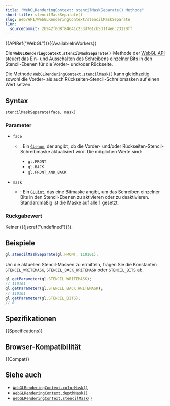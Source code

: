 ```yaml
---
title: "WebGLRenderingContext: stencilMaskSeparate() Methode"
short-title: stencilMaskSeparate()
slug: Web/API/WebGLRenderingContext/stencilMaskSeparate
l10n:
  sourceCommit: 2b942f0d8f84641c233d701cb5d1f4e6c23120ff
---
```


{{APIRef("WebGL")}}{{AvailableInWorkers}}

Die **`WebGLRenderingContext.stencilMaskSeparate()`**-Methode der [WebGL API](/de/docs/Web/API/WebGL_API) steuert das Ein- und Ausschalten des Schreibens einzelner Bits in den Stencil-Ebenen für die Vorder- und/oder Rückseite.

Die Methode [`WebGLRenderingContext.stencilMask()`](/de/docs/Web/API/WebGLRenderingContext/stencilMask) kann gleichzeitig sowohl die Vorder- als auch Rückseiten-Stencil-Schreibmasken auf einen Wert setzen.

## Syntax

```js-nolint
stencilMaskSeparate(face, mask)
```

### Parameter

- `face`

  - : Ein [`GLenum`](/de/docs/Web/API/WebGL_API/Types), der angibt, ob die Vorder- und/oder Rückseiten-Stencil-Schreibmaske
    aktualisiert wird. Die möglichen Werte sind:

    - `gl.FRONT`
    - `gl.BACK`
    - `gl.FRONT_AND_BACK`

- `mask`
  - : Ein [`GLuint`](/de/docs/Web/API/WebGL_API/Types), das eine Bitmaske angibt, um das Schreiben einzelner Bits in den Stencil-Ebenen zu aktivieren oder zu deaktivieren. Standardmäßig ist die Maske auf alle 1 gesetzt.

### Rückgabewert

Keiner ({{jsxref("undefined")}}).

## Beispiele

```js
gl.stencilMaskSeparate(gl.FRONT, 110101);
```

Um die aktuellen Stencil-Masken zu ermitteln, fragen Sie die Konstanten `STENCIL_WRITEMASK`,
`STENCIL_BACK_WRITEMASK` oder `STENCIL_BITS` ab.

```js
gl.getParameter(gl.STENCIL_WRITEMASK);
// 110101
gl.getParameter(gl.STENCIL_BACK_WRITEMASK);
// 110101
gl.getParameter(gl.STENCIL_BITS);
// 0
```

## Spezifikationen

{{Specifications}}

## Browser-Kompatibilität

{{Compat}}

## Siehe auch

- [`WebGLRenderingContext.colorMask()`](/de/docs/Web/API/WebGLRenderingContext/colorMask)
- [`WebGLRenderingContext.depthMask()`](/de/docs/Web/API/WebGLRenderingContext/depthMask)
- [`WebGLRenderingContext.stencilMask()`](/de/docs/Web/API/WebGLRenderingContext/stencilMask)
